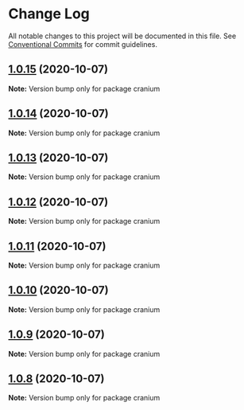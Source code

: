 # Change Log

All notable changes to this project will be documented in this file.
See [Conventional Commits](https://conventionalcommits.org) for commit guidelines.

## [1.0.15](https://github.com/alexgul4enko/bones/compare/v1.0.14...v1.0.15) (2020-10-07)

**Note:** Version bump only for package cranium





## [1.0.14](https://github.com/alexgul4enko/bones/compare/v1.0.13...v1.0.14) (2020-10-07)

**Note:** Version bump only for package cranium





## [1.0.13](https://github.com/alexgul4enko/bones/compare/v1.0.12...v1.0.13) (2020-10-07)

**Note:** Version bump only for package cranium





## [1.0.12](https://github.com/alexgul4enko/bones/compare/v1.0.11...v1.0.12) (2020-10-07)

**Note:** Version bump only for package cranium





## [1.0.11](https://github.com/alexgul4enko/bones/compare/v1.0.10...v1.0.11) (2020-10-07)

**Note:** Version bump only for package cranium





## [1.0.10](https://github.com/alexgul4enko/bones/compare/v1.0.9...v1.0.10) (2020-10-07)

**Note:** Version bump only for package cranium





## [1.0.9](https://github.com/alexgul4enko/bones/compare/v1.0.8...v1.0.9) (2020-10-07)

**Note:** Version bump only for package cranium





## [1.0.8](https://github.com/alexgul4enko/bones/compare/v1.0.6...v1.0.8) (2020-10-07)

**Note:** Version bump only for package cranium
